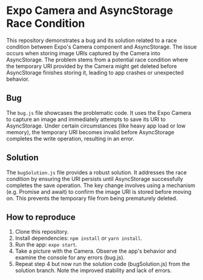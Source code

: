 # Expo Camera and AsyncStorage Race Condition

This repository demonstrates a bug and its solution related to a race condition between Expo's Camera component and AsyncStorage. The issue occurs when storing image URIs captured by the Camera into AsyncStorage.  The problem stems from a potential race condition where the temporary URI provided by the Camera might get deleted before AsyncStorage finishes storing it, leading to app crashes or unexpected behavior.

## Bug

The `bug.js` file showcases the problematic code. It uses the Expo Camera to capture an image and immediately attempts to save its URI to AsyncStorage.  Under certain circumstances (like heavy app load or low memory), the temporary URI becomes invalid before AsyncStorage completes the write operation, resulting in an error.

## Solution

The `bugSolution.js` file provides a robust solution. It addresses the race condition by ensuring the URI persists until AsyncStorage successfully completes the save operation. The key change involves using a mechanism (e.g. Promise and await) to confirm the image URI is stored before moving on. This prevents the temporary file from being prematurely deleted.

## How to reproduce

1. Clone this repository.
2. Install dependencies: `npm install` or `yarn install`.
3. Run the app: `expo start`.
4. Take a picture with the Camera. Observe the app's behavior and examine the console for any errors (bug.js).
5. Repeat step 4 but now run the solution code (bugSolution.js) from the solution branch. Note the improved stability and lack of errors.